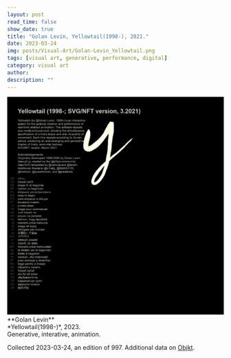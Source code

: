 ```yaml
---
layout: post
read_time: false
show_date: true
title: "Golan Levin, Yellowtail(1998-), 2021."
date: 2023-03-24
img: posts/Visual-Art/Golan-Levin_Yellowtail.png
tags: [visual art, generative, performance, digital]
category: visual art
author: 
description: ""
---
```


<img src='./assets/img/posts/Visual-Art/Golan-Levin_Yellowtail.png'>

<br>
**Golan Levin**
<br>*Yellowtail(1998-)*, 2023.
<br>Generative, interative, animation.


 <div class="page-separator"></div>

Collected 2023-03-24, an edition of 997. Additional data on [Objkt](https://objkt.com/tokens/hicetnunc/9954).
